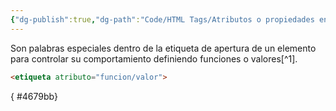 ```yaml
---
{"dg-publish":true,"dg-path":"Code/HTML Tags/Atributos o propiedades en HTML.md","permalink":"/code/html-tags/atributos-o-propiedades-en-html/","created":"2024-03-31T23:20","updated":"2024-03-31T23:20"}
---
```


Son palabras especiales dentro de la etiqueta de apertura de un elemento para controlar su comportamiento definiendo funciones o valores[^1].
   ```HTML 
   <etiqueta atributo="funcion/valor">
   ```

{ #4679bb}
